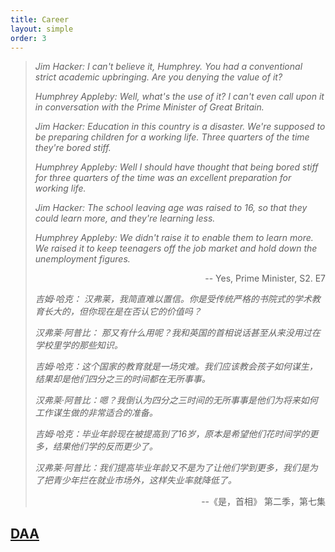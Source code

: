 ```yaml
---
title: Career
layout: simple
order: 3
---
```


> *Jim Hacker: I can't believe it, Humphrey. You had a conventional strict academic upbringing. Are you denying the value of it?*
> 
> *Humphrey Appleby: Well, what's the use of it? I can't even call upon it in conversation with the Prime Minister of Great Britain.*
> 
> *Jim Hacker: Education in this country is a disaster. We're supposed to be preparing children for a working life. Three quarters of the time they're bored stiff.*
> 
> *Humphrey Appleby: Well I should have thought that being bored stiff for three quarters of the time was an excellent preparation for working life.*
> 
> *Jim Hacker: The school leaving age was raised to 16, so that they could learn more, and they're learning less.*
> 
> *Humphrey Appleby: We didn't raise it to enable them to learn more. We raised it to keep teenagers off the job market and hold down the unemployment figures.*
>  
><p align="right">-- Yes, Prime Minister, S2. E7</p>
>
>
> *吉姆·哈克： 汉弗莱，我简直难以置信。你是受传统严格的书院式的学术教育长大的，但你现在是在否认它的价值吗？*
> 
> *汉弗莱·阿普比： 那又有什么用呢？我和英国的首相说话甚至从来没用过在学校里学的那些知识。*
> 
> *吉姆·哈克：这个国家的教育就是一场灾难。我们应该教会孩子如何谋生，结果却是他们四分之三的时间都在无所事事。*
> 
> *汉弗莱·阿普比：嗯？我倒认为四分之三时间的无所事事是他们为将来如何工作谋生做的非常适合的准备。*
> 
> *吉姆·哈克：毕业年龄现在被提高到了16岁，原本是希望他们花时间学的更多，结果他们学的反而更少了。*
> 
> *汉弗莱·阿普比：我们提高毕业年龄又不是为了让他们学到更多，我们是为了把青少年拦在就业市场外，这样失业率就降低了。*
> 
><p align="right">--《是，首相》 第二季，第七集</p>

## [DAA](/career/DAA/DAA_main)